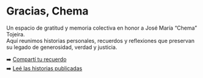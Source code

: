 # Gracias, Chema

Un espacio de gratitud y memoria colectiva en honor a José María “Chema” Tojeira.  
Aquí reunimos historias personales, recuerdos y reflexiones que preservan su legado de generosidad, verdad y justicia.

➡️ [Compartí tu recuerdo](./comparte)  
➡️ [Leé las historias publicadas](./historias)

